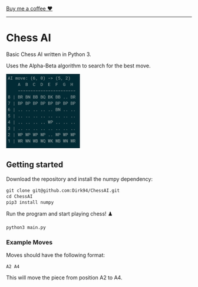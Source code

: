 [Buy me a coffee ❤️](https://www.buymeacoffee.com/dirk94)

---

# Chess AI
Basic Chess AI written in Python 3. 

Uses the Alpha-Beta algorithm to search for the best move. 

<img src="./preview.png" width="200" alt="Python Chess AI Program">

## Getting started
Download the repository and install the numpy dependency:
```
git clone git@github.com:Dirk94/ChessAI.git
cd ChessAI
pip3 install numpy
```

Run the program and start playing chess! ♟️
```
python3 main.py
```

### Example Moves
Moves should have the following format:
```
A2 A4
```
This will move the piece from position A2 to A4.

